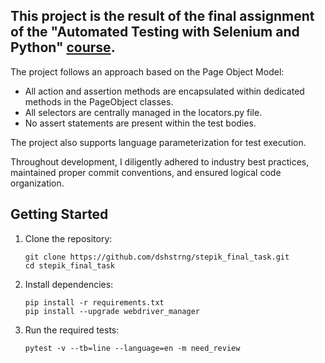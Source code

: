 
## This project is the result of the final assignment of the "Automated Testing with Selenium and Python" [course](https://stepik.org/course/575/).

The project follows an approach based on the Page Object Model:

- All action and assertion methods are encapsulated within dedicated methods in the PageObject classes.
- All selectors are centrally managed in the locators.py file.
- No assert statements are present within the test bodies.

The project also supports language parameterization for test execution.

Throughout development, I diligently adhered to industry best practices, maintained proper commit conventions, and ensured logical code organization.

## Getting Started

1. Clone the repository:

    ```
    git clone https://github.com/dshstrng/stepik_final_task.git
    cd stepik_final_task
    ```

2. Install dependencies:

    ```
    pip install -r requirements.txt
    pip install --upgrade webdriver_manager
    ```

3. Run the required tests:

    ```
    pytest -v --tb=line --language=en -m need_review
    ```
